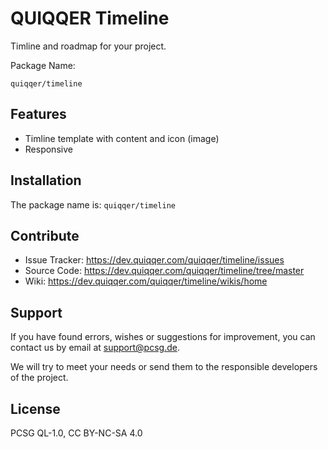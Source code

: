 
QUIQQER Timeline
========
Timline and roadmap for your project.

Package Name:

    quiqqer/timeline


Features
--------
- Timline template with content and icon (image)
- Responsive


Installation
------------
The package name is: `quiqqer/timeline`


Contribute
----------
- Issue Tracker: https://dev.quiqqer.com/quiqqer/timeline/issues
- Source Code: https://dev.quiqqer.com/quiqqer/timeline/tree/master
- Wiki: https://dev.quiqqer.com/quiqqer/timeline/wikis/home


Support
-------
If you have found errors, wishes or suggestions for improvement,
you can contact us by email at support@pcsg.de.

We will try to meet your needs or send them to the responsible developers
of the project.


License
-------
PCSG QL-1.0, CC BY-NC-SA 4.0
